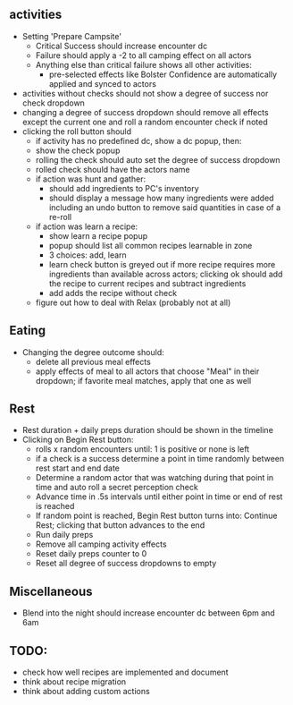 ## activities
* Setting 'Prepare Campsite'
  * Critical Success should increase encounter dc
  * Failure should apply a -2 to all camping effect on all actors
  * Anything else than critical failure shows all other activities:
    * pre-selected effects like Bolster Confidence are automatically applied and synced to actors
* activities without checks should not show a degree of success nor check dropdown
* changing a degree of success dropdown should remove all effects except the current one and roll a random encounter check if noted
* clicking the roll button should
  * if activity has no predefined dc, show a dc popup, then: 
  * show the check popup
  * rolling the check should auto set the degree of success dropdown
  * rolled check should have the actors name
  * if action was hunt and gather:
    * should add ingredients to PC's inventory 
    * should display a message how many ingredients were added including an undo button to remove said quantities in case of a re-roll
  * if action was learn a recipe:
    * show learn a recipe popup
    * popup should list all common recipes learnable in zone
    * 3 choices: add, learn
    * learn check button is greyed out if more recipe requires more ingredients than available across actors; clicking ok should add the recipe to current recipes and subtract ingredients
    * add adds the recipe without check
  * figure out how to deal with Relax (probably not at all)

## Eating
* Changing the degree outcome should:
  * delete all previous meal effects
  * apply effects of meal to all actors that choose "Meal" in their dropdown; if favorite meal matches, apply that one as well

## Rest
* Rest duration + daily preps duration should be shown in the timeline
* Clicking on Begin Rest button:
  * rolls x random encounters until: 1 is positive or none is left
  * if a check is a success determine a point in time randomly between rest start and end date
  * Determine a random actor that was watching during that point in time and auto roll a secret perception check
  * Advance time in .5s intervals until either point in time or end of rest is reached
  * If random point is reached, Begin Rest button turns into: Continue Rest; clicking that button advances to the end
  * Run daily preps
  * Remove all camping activity effects
  * Reset daily preps counter to 0
  * Reset all degree of success dropdowns to empty

## Miscellaneous
* Blend into the night should increase encounter dc between 6pm and 6am

## TODO:
* check how well recipes are implemented and document
* think about recipe migration
* think about adding custom actions
